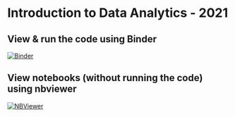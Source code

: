 
# Introduction to Data Analytics - 2021

## View & run the code using Binder 


[![Binder](https://mybinder.org/badge_logo.svg)](https://mybinder.org/v2/gh/YuLe33/Final-Project-df_full_premierleague/4fdf0adb47667badaca941f6fcf9cac4fb78c467)
 


## View notebooks (without running the code) using nbviewer
[![NBViewer](https://raw.githubusercontent.com/jupyter/design/master/logos/Badges/nbviewer_badge.svg)](https://nbviewer.jupyter.org/github/nlihin/data-analytics/tree/main/)

